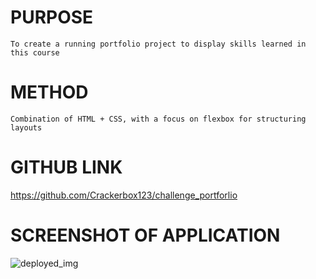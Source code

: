 # PURPOSE
    To create a running portfolio project to display skills learned in this course

# METHOD

    Combination of HTML + CSS, with a focus on flexbox for structuring layouts

# GITHUB LINK

https://github.com/Crackerbox123/challenge_portforlio

# SCREENSHOT OF APPLICATION

![deployed_img](https://user-images.githubusercontent.com/61638208/172756349-5a6d28c9-d446-411c-9291-20f18be604d3.png)